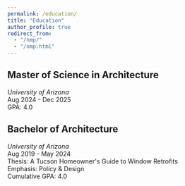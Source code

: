 ```yaml
---
permalink: /education/
title: "Education"
author_profile: true
redirect_from: 
  - "/nmp/"
  - "/nmp.html"
---
```


Master of Science in Architecture
---
*University of Arizona*
<br/>
Aug 2024 - Dec 2025
<br/>
GPA: 4.0

Bachelor of Architecture
---
*University of Arizona*
<br/>
Aug 2019 - May 2024
<br/>
Thesis: A Tucson Homeowner's Guide to Window Retrofits
<br/>
Emphasis: Policy & Design
<br/>
Cumulative GPA: 4.0
